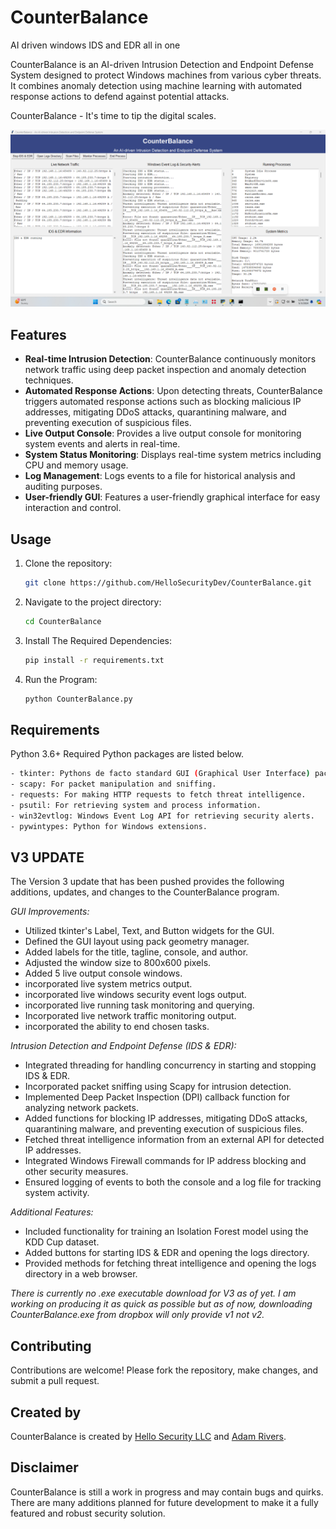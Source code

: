 # CounterBalance
AI driven windows IDS and EDR all in one

CounterBalance is an AI-driven Intrusion Detection and Endpoint Defense System designed to protect Windows machines from various cyber threats. It combines anomaly detection using machine learning with automated response actions to defend against potential attacks.

CounterBalance - It's time to tip the digital scales.


![CounterBalance Logo](https://github.com/HelloSecurityDev/CounterBalance/blob/main/CounterBalance%20Logo.png)

## Features

- **Real-time Intrusion Detection**: CounterBalance continuously monitors network traffic using deep packet inspection and anomaly detection techniques.
- **Automated Response Actions**: Upon detecting threats, CounterBalance triggers automated response actions such as blocking malicious IP addresses, mitigating DDoS attacks, quarantining malware, and preventing execution of suspicious files.
- **Live Output Console**: Provides a live output console for monitoring system events and alerts in real-time.
- **System Status Monitoring**: Displays real-time system metrics including CPU and memory usage.
- **Log Management**: Logs events to a file for historical analysis and auditing purposes.
- **User-friendly GUI**: Features a user-friendly graphical interface for easy interaction and control.

## Usage

1. Clone the repository:

   ```bash
   git clone https://github.com/HelloSecurityDev/CounterBalance.git
   ```
2. Navigate to the project directory:

   ```bash
   cd CounterBalance
   ```
3. Install The Required Dependencies:

   ```bash
   pip install -r requirements.txt
   ```
4. Run the Program:

   ```bash
   python CounterBalance.py
   ```

## Requirements

Python 3.6+
Required Python packages are listed below.

```bash
- tkinter: Pythons de facto standard GUI (Graphical User Interface) package.
- scapy: For packet manipulation and sniffing.
- requests: For making HTTP requests to fetch threat intelligence.
- psutil: For retrieving system and process information.
- win32evtlog: Windows Event Log API for retrieving security alerts.
- pywintypes: Python for Windows extensions.
```
   
## V3 UPDATE

The Version 3 update that has been pushed provides the following additions, updates, and changes to the CounterBalance program.

*GUI Improvements:*
- Utilized tkinter's Label, Text, and Button widgets for the GUI.
- Defined the GUI layout using pack geometry manager.
- Added labels for the title, tagline, console, and author.
- Adjusted the window size to 800x600 pixels.
- Added 5 live output console windows.
- incorporated live system metrics output.
- incorporated live windows security event logs output.
- incorporated live running task monitoring and querying.
- Incorporated live network traffic monitoring output.
- incorporated the ability to end chosen tasks.

*Intrusion Detection and Endpoint Defense (IDS & EDR):*
- Integrated threading for handling concurrency in starting and stopping IDS & EDR.
- Incorporated packet sniffing using Scapy for intrusion detection.
- Implemented Deep Packet Inspection (DPI) callback function for analyzing network packets.
- Added functions for blocking IP addresses, mitigating DDoS attacks, quarantining malware, and preventing execution of suspicious files.
- Fetched threat intelligence information from an external API for detected IP addresses.
- Integrated Windows Firewall commands for IP address blocking and other security measures.
- Ensured logging of events to both the console and a log file for tracking system activity.

*Additional Features:*
- Included functionality for training an Isolation Forest model using the KDD Cup dataset.
- Added buttons for starting IDS & EDR and opening the logs directory.
- Provided methods for fetching threat intelligence and opening the logs directory in a web browser.

*There is currently no .exe executable download for V3 as of yet. I am working on producing it as quick as possible but as of now, downloading CounterBalance.exe from dropbox will only provide v1 not v2.*

## Contributing

Contributions are welcome! Please fork the repository, make changes, and submit a pull request.

## Created by

CounterBalance is created by [Hello Security LLC](https://hellosecurityllc.github.io) and [Adam Rivers](https://www.linkedin.com/in/adam-rivers-abtzpro23).

## Disclaimer

CounterBalance is still a work in progress and may contain bugs and quirks. There are many additions planned for future development to make it a fully featured and robust security solution.

